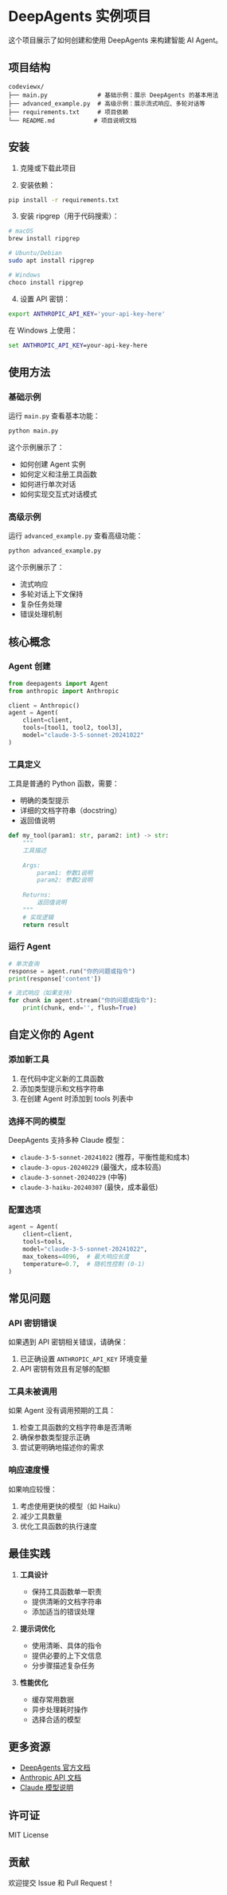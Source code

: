 # DeepAgents 实例项目

这个项目展示了如何创建和使用 DeepAgents 来构建智能 AI Agent。

## 项目结构

```
codeviewx/
├── main.py              # 基础示例：展示 DeepAgents 的基本用法
├── advanced_example.py  # 高级示例：展示流式响应、多轮对话等
├── requirements.txt     # 项目依赖
└── README.md           # 项目说明文档
```

## 安装

1. 克隆或下载此项目

2. 安装依赖：
```bash
pip install -r requirements.txt
```

3. 安装 ripgrep（用于代码搜索）：
```bash
# macOS
brew install ripgrep

# Ubuntu/Debian
sudo apt install ripgrep

# Windows
choco install ripgrep
```

4. 设置 API 密钥：
```bash
export ANTHROPIC_API_KEY='your-api-key-here'
```

在 Windows 上使用：
```cmd
set ANTHROPIC_API_KEY=your-api-key-here
```

## 使用方法

### 基础示例

运行 `main.py` 查看基本功能：

```bash
python main.py
```

这个示例展示了：
- 如何创建 Agent 实例
- 如何定义和注册工具函数
- 如何进行单次对话
- 如何实现交互式对话模式

### 高级示例

运行 `advanced_example.py` 查看高级功能：

```bash
python advanced_example.py
```

这个示例展示了：
- 流式响应
- 多轮对话上下文保持
- 复杂任务处理
- 错误处理机制

## 核心概念

### Agent 创建

```python
from deepagents import Agent
from anthropic import Anthropic

client = Anthropic()
agent = Agent(
    client=client,
    tools=[tool1, tool2, tool3],
    model="claude-3-5-sonnet-20241022"
)
```

### 工具定义

工具是普通的 Python 函数，需要：
- 明确的类型提示
- 详细的文档字符串（docstring）
- 返回值说明

```python
def my_tool(param1: str, param2: int) -> str:
    """
    工具描述
    
    Args:
        param1: 参数1说明
        param2: 参数2说明
    
    Returns:
        返回值说明
    """
    # 实现逻辑
    return result
```

### 运行 Agent

```python
# 单次查询
response = agent.run("你的问题或指令")
print(response['content'])

# 流式响应（如果支持）
for chunk in agent.stream("你的问题或指令"):
    print(chunk, end='', flush=True)
```

## 自定义你的 Agent

### 添加新工具

1. 在代码中定义新的工具函数
2. 添加类型提示和文档字符串
3. 在创建 Agent 时添加到 tools 列表中

### 选择不同的模型

DeepAgents 支持多种 Claude 模型：
- `claude-3-5-sonnet-20241022` (推荐，平衡性能和成本)
- `claude-3-opus-20240229` (最强大，成本较高)
- `claude-3-sonnet-20240229` (中等)
- `claude-3-haiku-20240307` (最快，成本最低)

### 配置选项

```python
agent = Agent(
    client=client,
    tools=tools,
    model="claude-3-5-sonnet-20241022",
    max_tokens=4096,  # 最大响应长度
    temperature=0.7,  # 随机性控制 (0-1)
)
```

## 常见问题

### API 密钥错误

如果遇到 API 密钥相关错误，请确保：
1. 已正确设置 `ANTHROPIC_API_KEY` 环境变量
2. API 密钥有效且有足够的配额

### 工具未被调用

如果 Agent 没有调用预期的工具：
1. 检查工具函数的文档字符串是否清晰
2. 确保参数类型提示正确
3. 尝试更明确地描述你的需求

### 响应速度慢

如果响应较慢：
1. 考虑使用更快的模型（如 Haiku）
2. 减少工具数量
3. 优化工具函数的执行速度

## 最佳实践

1. **工具设计**
   - 保持工具函数单一职责
   - 提供清晰的文档字符串
   - 添加适当的错误处理

2. **提示词优化**
   - 使用清晰、具体的指令
   - 提供必要的上下文信息
   - 分步骤描述复杂任务

3. **性能优化**
   - 缓存常用数据
   - 异步处理耗时操作
   - 选择合适的模型

## 更多资源

- [DeepAgents 官方文档](https://github.com/anthropics/deepagents)
- [Anthropic API 文档](https://docs.anthropic.com/)
- [Claude 模型说明](https://www.anthropic.com/claude)

## 许可证

MIT License

## 贡献

欢迎提交 Issue 和 Pull Request！


